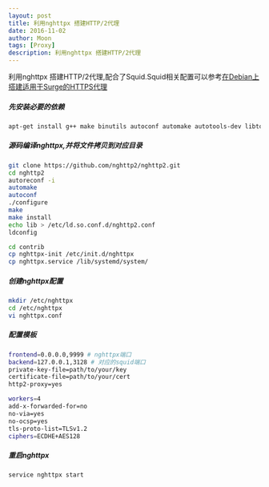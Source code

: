 ```yaml
---
layout: post
title: 利用nghttpx 搭建HTTP/2代理
date: 2016-11-02
author: Moon
tags: [Proxy]
description: 利用nghttpx 搭建HTTP/2代理
---
```


利用nghttpx 搭建HTTP/2代理,配合了Squid.Squid相关配置可以参考[在Debian上搭建适用于Surge的HTTPS代理](https://moonagic.com/setup-https-proxy-on-debian/)
##### 先安装必要的依赖
```bash
apt-get install g++ make binutils autoconf automake autotools-dev libtool pkg-config zlib1g-dev libcunit1-dev libssl-dev libxml2-dev libev-dev libevent-dev libjansson-dev libjemalloc-dev cython python3-dev python-setuptools
```
##### 源码编译nghttpx,并将文件拷贝到对应目录
```bash
git clone https://github.com/nghttp2/nghttp2.git
cd nghttp2
autoreconf -i
automake
autoconf
./configure
make
make install
echo lib > /etc/ld.so.conf.d/nghttp2.conf
ldconfig

cd contrib
cp nghttpx-init /etc/init.d/nghttpx
cp nghttpx.service /lib/systemd/system/
```
##### 创建nghttpx配置
```bash
mkdir /etc/nghttpx
cd /etc/nghttpx
vi nghttpx.conf
```
##### 配置模板
```bash
frontend=0.0.0.0,9999 # nghttpx端口
backend=127.0.0.1,3128 # 对应的squid端口
private-key-file=path/to/your/key
certificate-file=path/to/your/cert
http2-proxy=yes

workers=4
add-x-forwarded-for=no
no-via=yes
no-ocsp=yes
tls-proto-list=TLSv1.2
ciphers=ECDHE+AES128
```
##### 重启nghttpx
```bash
service nghttpx start
```